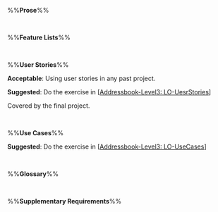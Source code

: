 %%**Prose**%%

<panel type="info" header="`W6.3a` Can explain prose :star::star::star:" expanded no-close>
  <include src="../../book/specifyingRequirements/prose/what/full.md" />
</panel>

<br><!-- ##################################################################################################### -->

%%**Feature Lists**%%

<panel type="info" header="`W6.3b` Can explain feature lists :star::star::star:" expanded no-close>
  <include src="../../book/specifyingRequirements/featureList/what/full.md" />
</panel>

<br><!-- ##################################################################################################### -->

%%**User Stories**%%

<panel type="danger" header="`W6.3c` Can write simple user stories :star::star:" expanded no-close>
  <include src="../../book/specifyingRequirements/userStories/introduction/full.md" />
  <panel header=":dart: Evidence" expanded>

**Acceptable**: Using user stories in any past project.

**Suggested**: Do the exercise in [[Addressbook-Level3: LO-UesrStories]({{module_org}}/addressbook-level3/blob/master/doc/LearningOutcomes.md#utilize-user-stories-lo-userstories)]
   
<include src="submission.md" />

  </panel>
</panel>

<!-- ==================================================================================================== -->

<panel type="info" header="`W6.3d` Can write more detailed user stories :star::star::star:" expanded no-close>
  <include src="../../book/specifyingRequirements/userStories/details/full.md" />
<!-- TODO: add evidence -->
</panel>

<!-- ==================================================================================================== -->

<panel type="info" header="`W6.3e` Can use user stories to manage requirements of project :star::star::star:" expanded no-close>
  <include src="../../book/specifyingRequirements/userStories/usage/full.md" />
  <panel header=":dart: Evidence" expanded>

Covered by the final project.

  </panel>
</panel>

<br><!-- ##################################################################################################### -->

%%**Use Cases**%%

<panel type="warning" header="`W6.3f` Can explain use cases :star::star:" expanded no-close>
  <include src="../../book/specifyingRequirements/useCases/introduction/full.md" />
</panel>

<!-- ==================================================================================================== -->

<panel type="warning" header="`W6.3g` Can use use cases to list functional requirements of a simple system :star::star:" expanded no-close>
  <include src="../../book/specifyingRequirements/useCases/identifying/full.md" />
</panel>

<!-- ==================================================================================================== -->

<panel type="warning" header="`W6.3h` Can specify details of a use case in a structured format :star::star:" expanded no-close>
  <include src="../../book/specifyingRequirements/useCases/details/full.md" />
  <panel header=":dart: Evidence" expanded>

**Suggested**: Do the exercise in [[Addressbook-Level3: LO-UseCases]({{module_org}}/addressbook-level3/blob/master/doc/LearningOutcomes.md#utilize-use-cases-lo-usecases)]
   
<include src="submission.md" />

  </panel>
</panel>

<!-- ==================================================================================================== -->

<panel type="success" header="`W6.3i` Can optimize the use of use cases :star::star::star::star:" expanded no-close>
  <include src="../../book/specifyingRequirements/useCases/usage/full.md" />
<!-- TODO: add evidence -->
</panel>

<br><!-- ##################################################################################################### -->

%%**Glossary**%%

<panel type="info" header="`W6.3j` Can explain glossary :star::star::star:" expanded no-close>
  <include src="../../book/specifyingRequirements/glossary/what/full.md" />
<!-- TODO: add evidence -->
</panel>

<br><!-- ##################################################################################################### -->

%%**Supplementary Requirements**%%

<panel type="info" header="`W6.3k` Can explain supplementary requirements :star::star::star:" expanded no-close>
  <include src="../../book/specifyingRequirements/supplementaryRequirements/what/full.md" />
<!-- TODO: add evidence -->
</panel>
